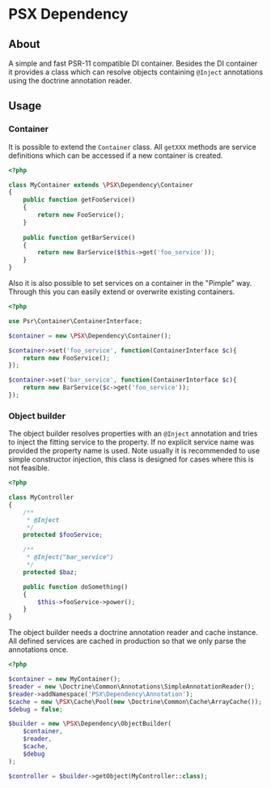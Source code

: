 PSX Dependency
===

## About

A simple and fast PSR-11 compatible DI container. Besides the DI container it
provides a class which can resolve objects containing `@Inject` annotations 
using the doctrine annotation reader.

## Usage

### Container

It is possible to extend the `Container` class. All `getXXX` methods are service 
definitions which can be accessed if a new container is created.

```php
<?php

class MyContainer extends \PSX\Dependency\Container
{
    public function getFooService()
    {
        return new FooService();
    }
    
    public function getBarService()
    {
        return new BarService($this->get('foo_service'));
    }
} 

```

Also it is also possible to set services on a container in the "Pimple" way. 
Through this you can easily extend or overwrite existing containers.

```php
<?php

use Psr\Container\ContainerInterface;

$container = new \PSX\Dependency\Container();

$container->set('foo_service', function(ContainerInterface $c){
    return new FooService();
});

$container->set('bar_service', function(ContainerInterface $c){
    return new BarService($c->get('foo_service'));
});

```

### Object builder

The object builder resolves properties with an `@Inject` annotation and tries
to inject the fitting service to the property. If no explicit service name was 
provided the property name is used. Note usually it is recommended to use simple
constructor injection, this class is designed for cases where this is not 
feasible.

```php
<?php

class MyController
{
    /**
     * @Inject 
     */
    protected $fooService;

    /**
     * @Inject("bar_service")
     */
    protected $baz;

    public function doSomething()
    {
        $this->fooService->power();
    }
}

```

The object builder needs a doctrine annotation reader and cache instance. All
defined services are cached in production so that we only parse the annotations
once.

```php
<?php

$container = new MyContainer();
$reader = new \Doctrine\Common\Annotations\SimpleAnnotationReader();
$reader->addNamespace('PSX\Dependency\Annotation');
$cache = new \PSX\Cache\Pool(new \Doctrine\Common\Cache\ArrayCache());
$debug = false;

$builder = new \PSX\Dependency\ObjectBuilder(
    $container,
    $reader,
    $cache,
    $debug
);

$controller = $builder->getObject(MyController::class);

```

